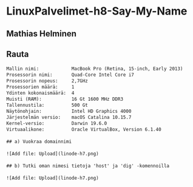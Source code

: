 # LinuxPalvelimet-h8-Say-My-Name

## Mathias Helminen

## Rauta
    Mallin nimi:            MacBook Pro (Retina, 15-inch, Early 2013)
    Prosessorin nimi:       Quad-Core Intel Core i7
    Prosessorin nopeus:     2,7GHz
    Prosessorien määrä:     1
    Ydinten kokonaismäärä:  4
    Muisti (RAM):           16 Gt 1600 MHz DDR3
    Tallennustila:          500 Gt
    Näytönohjain:           Intel HD Graphics 4000
    Järjestelmän versio:    macOS Catalina 10.15.7
    Kernel-versio:          Darwin 19.6.0
    Virtuaalikone:          Oracle VirtualBox, Version 6.1.40
    
    ## a) Vuokraa domainnimi
    
    ![Add file: Upload](linode-h7.png)
    
    ## b) Tutki oman nimesi tietoja 'host' ja 'dig' -komennoilla
    
    ![Add file: Upload](linode-h7.png)
